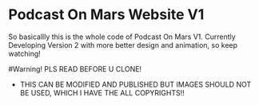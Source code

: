 # Podcast On Mars Website V1
So basicallly this is the whole code of Podcast On Mars V1.
Currently Developing Version 2 with more better design and animation, so keep watching!

#Warning! PLS READ BEFORE U CLONE!
- THIS CAN BE MODIFIED AND PUBLISHED BUT IMAGES SHOULD NOT BE USED, WHICH I HAVE THE ALL COPYRIGHTS!!
